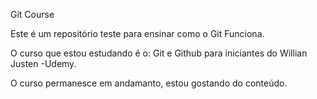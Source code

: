 Git Course

Este é um repositório teste para ensinar como o Git Funciona.

O curso que estou estudando é o: Git e Github para iniciantes do Willian Justen -Udemy.

O curso permanesce em andamanto, estou gostando do conteúdo.
